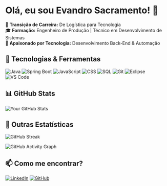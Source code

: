 # Olá, eu sou Evandro Sacramento! 👋

🎯 **Transição de Carreira:** De Logística para Tecnologia  
🎓 **Formação:** Engenheiro de Produção | Técnico em Desenvolvimento de Sistemas  
🚀 **Apaixonado por Tecnologia:** Desenvolvimento Back-End & Automação  

## 🚀 Tecnologias & Ferramentas  
![Java](https://img.shields.io/badge/Java-ED8B00?style=for-the-badge&logo=java&logoColor=white)
![Spring Boot](https://img.shields.io/badge/SpringBoot-6DB33F?style=for-the-badge&logo=spring&logoColor=white)
![JavaScript](https://img.shields.io/badge/JavaScript-F7DF1E?style=for-the-badge&logo=javascript&logoColor=black)
![CSS](https://img.shields.io/badge/CSS-1572B6?style=for-the-badge&logo=css3&logoColor=white)
![SQL](https://img.shields.io/badge/SQL-4479A1?style=for-the-badge&logo=MySQL&logoColor=white)
![Git](https://img.shields.io/badge/Git-F05032?style=for-the-badge&logo=git&logoColor=white)
![Eclipse](https://img.shields.io/badge/Eclipse-2C2255?style=for-the-badge&logo=eclipse&logoColor=white)
![VS Code](https://img.shields.io/badge/VSCode-007ACC?style=for-the-badge&logo=visual-studio-code&logoColor=white)

## 📊 GitHub Stats  
![Your GitHub Stats](https://github-readme-stats.vercel.app/api?username=evandrossjr&show_icons=true&theme=radical)

## 🚀 Outras Estatísticas  
![GitHub Streak](https://streak-stats.demolab.com/?user=evandrossjr&theme=radical&hide_border=false)

![GitHub Activity Graph](https://github-readme-activity-graph.cyclic.app/graph?username=evandrossjr&theme=radical)

## 📫 Como me encontrar?  
[![LinkedIn](https://img.shields.io/badge/LinkedIn-0077B5?style=for-the-badge&logo=linkedin&logoColor=white)](https://linkedin.com/in/evandrosacramento)
[![GitHub](https://img.shields.io/badge/GitHub-100000?style=for-the-badge&logo=github&logoColor=white)](https://github.com/evandrossjr)
